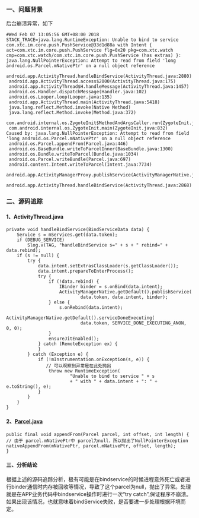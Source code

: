 ### 一、问题背景

后台崩溃异常，如下

	#Wed Feb 07 13:05:56 GMT+08:00 2018
	STACK_TRACE=java.lang.RuntimeException: Unable to bind to service com.xtc.im.core.push.PushService@33d1d88a with Intent { act=com.xtc.im.core.push.PushService flg=0x20 pkg=com.xtc.watch cmp=com.xtc.watch/com.xtc.im.core.push.PushService (has extras) }: java.lang.NullPointerException: Attempt to read from field 'long android.os.Parcel.mNativePtr' on a null object reference
	 android.app.ActivityThread.handleBindService(ActivityThread.java:2880)
	 android.app.ActivityThread.access$2000(ActivityThread.java:175)
	 android.app.ActivityThread$H.handleMessage(ActivityThread.java:1457)
	 android.os.Handler.dispatchMessage(Handler.java:102)
	 android.os.Looper.loop(Looper.java:135)
	 android.app.ActivityThread.main(ActivityThread.java:5418)
	 java.lang.reflect.Method.invoke(Native Method)
	 java.lang.reflect.Method.invoke(Method.java:372)
	 com.android.internal.os.ZygoteInit$MethodAndArgsCaller.run(ZygoteInit.java:1037)
	 com.android.internal.os.ZygoteInit.main(ZygoteInit.java:832)
	Caused by: java.lang.NullPointerException: Attempt to read from field 'long android.os.Parcel.mNativePtr' on a null object reference
	 android.os.Parcel.appendFrom(Parcel.java:446)
	 android.os.BaseBundle.writeToParcelInner(BaseBundle.java:1300)
	 android.os.Bundle.writeToParcel(Bundle.java:1034)
	 android.os.Parcel.writeBundle(Parcel.java:697)
	 android.content.Intent.writeToParcel(Intent.java:7734)
	 android.app.ActivityManagerProxy.publishService(ActivityManagerNative.java:3676)
	 android.app.ActivityThread.handleBindService(ActivityThread.java:2868)


### 二、源码追踪

#### 1、ActivityThread.java

    private void handleBindService(BindServiceData data) {
        Service s = mServices.get(data.token);
        if (DEBUG_SERVICE)
            Slog.v(TAG, "handleBindService s=" + s + " rebind=" + data.rebind);
        if (s != null) {
            try {
                data.intent.setExtrasClassLoader(s.getClassLoader());
                data.intent.prepareToEnterProcess();
                try {
                    if (!data.rebind) {
                        IBinder binder = s.onBind(data.intent);
                        ActivityManagerNative.getDefault().publishService(
                                data.token, data.intent, binder);
                    } else {
                        s.onRebind(data.intent);
                        ActivityManagerNative.getDefault().serviceDoneExecuting(
                                data.token, SERVICE_DONE_EXECUTING_ANON, 0, 0);
                    }
                    ensureJitEnabled();
                } catch (RemoteException ex) {
                }
            } catch (Exception e) {
                if (!mInstrumentation.onException(s, e)) {
                   // 可以观察到异常是在此处抛出
                    throw new RuntimeException(
                            "Unable to bind to service " + s
                            + " with " + data.intent + ": " + e.toString(), e);
                }
            }
        }
    }


#### 2、[Parcel.java](https://android.googlesource.com/platform/frameworks/base/+/0e2d281/core/java/android/os/Parcel.java)

	public final void appendFrom(Parcel parcel, int offset, int length) {
	// 由于 parcel.mNativePtr中 parcel为null，所以抛出了NullPointerException
	nativeAppendFrom(mNativePtr, parcel.mNativePtr, offset, length);
	}


#### 三、分析结论


根据上述的源码追踪分析，极有可能是在bindservice的时候进程意外死亡或者进行binder通信时内存被回收等情况，导致了这个parcel为null，抛出了异常。处理就是在APP业务代码中bindservice操作时进行一次“try catch”,保证程序不崩溃。如果出现该情况，也就意味着bindService失败，是否要进一步处理根据环境而定。

